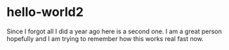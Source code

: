 # hello-world2
Since I forgot all I did a year ago here is a second one.
I am a great person hopefully and I am trying to remember how this works real fast now.
